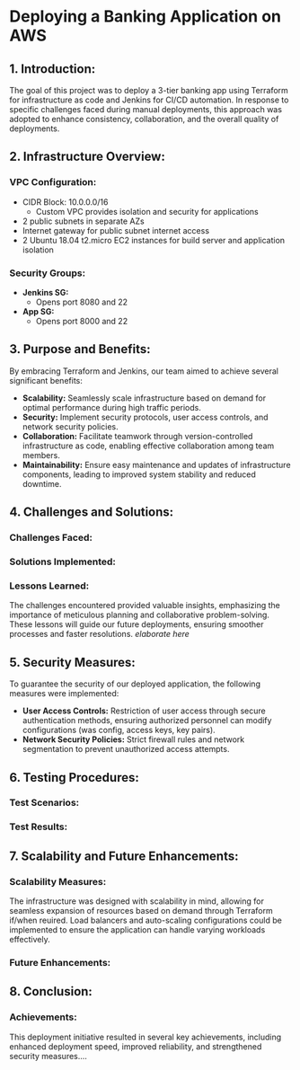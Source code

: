 # Deploying a Banking Application on AWS

## 1. Introduction:
The goal of this project was to deploy a 3-tier banking app using Terraform for infrastructure as code and Jenkins for CI/CD automation. In response to specific challenges faced during manual deployments, this approach was adopted to enhance consistency, collaboration, and the overall quality of deployments.

## 2. Infrastructure Overview:

### VPC Configuration:
- CIDR Block: 10.0.0.0/16
  - Custom VPC provides isolation and security for applications  
- 2 public subnets in separate AZs
- Internet gateway for public subnet internet access
- 2 Ubuntu 18.04 t2.micro EC2 instances for build server and application isolation

### Security Groups:
- **Jenkins SG:**
  - Opens port 8080 and 22
- **App SG:**
  - Opens port 8000 and 22

## 3. Purpose and Benefits:
By embracing Terraform and Jenkins, our team aimed to achieve several significant benefits:
- **Scalability:** Seamlessly scale infrastructure based on demand for optimal performance during high traffic periods.
- **Security:** Implement security protocols, user access controls, and network security policies.
- **Collaboration:** Facilitate teamwork through version-controlled infrastructure as code, enabling effective collaboration among team members.
- **Maintainability:** Ensure easy maintenance and updates of infrastructure components, leading to improved system stability and reduced downtime.

## 4. Challenges and Solutions:
### Challenges Faced:


### Solutions Implemented:


### Lessons Learned:
The challenges encountered provided valuable insights, emphasizing the importance of meticulous planning and collaborative problem-solving. These lessons will guide our future deployments, ensuring smoother processes and faster resolutions. *elaborate here*

## 5. Security Measures:
To guarantee the security of our deployed application, the following measures were implemented:
- **User Access Controls:** Restriction of user access through secure authentication methods, ensuring authorized personnel can modify configurations (was config, access keys, key pairs).
- **Network Security Policies:** Strict firewall rules and network segmentation to prevent unauthorized access attempts.

## 6. Testing Procedures:
### Test Scenarios:


### Test Results:


## 7. Scalability and Future Enhancements:
### Scalability Measures:
The infrastructure was designed with scalability in mind, allowing for seamless expansion of resources based on demand through Terraform if/when reuired. Load balancers and auto-scaling configurations could be implemented to ensure the application can handle varying workloads effectively.

### Future Enhancements:

## 8. Conclusion:
### Achievements:
This deployment initiative resulted in several key achievements, including enhanced deployment speed, improved reliability, and strengthened security measures....
